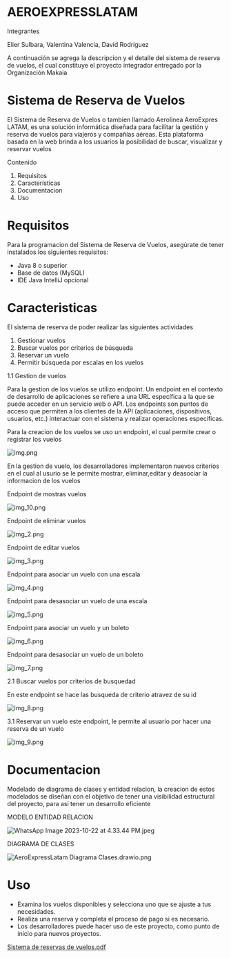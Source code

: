 # AEROEXPRESSLATAM
Integrantes

Elier Sulbara, Valentina Valencia, David Rodriguez

A continuación se agrega la descripcion y el detalle del sistema de reserva de vuelos, el cual constituye el proyecto integrador entregado por la Organización Makaia

# Sistema de Reserva de Vuelos
El Sistema de Reserva de Vuelos o tambien llamado Aerolinea AeroExpres LATAM, es una solución informática diseñada para facilitar la gestión y reserva de vuelos para viajeros y compañías aéreas. Esta plataforma basada en la web brinda a los usuarios la posibilidad de buscar, visualizar y reservar vuelos

Contenido
1. Requisitos
2. Características
3. Documentacion
4. Uso

# Requisitos

Para la programacion del Sistema de Reserva de Vuelos, asegúrate de tener instalados los siguientes requisitos:

* Java 8 o superior
* Base de datos (MySQL)
* IDE Java IntelliJ opcional


# Caracteristicas 

El sistema de reserva de poder realizar las siguientes actividades 

1. Gestionar vuelos
2. Buscar vuelos por criterios de búsqueda
3. Reservar un vuelo
4. Permitir búsqueda por escalas en los vuelos


   


1.1 Gestion de vuelos 

Para la gestion de los vuelos se utilizo endpoint. Un endpoint en el contexto de desarrollo de aplicaciones se refiere a una URL específica a la que se puede acceder en un servicio web o API. Los endpoints son puntos de acceso que permiten a los clientes de la API (aplicaciones, dispositivos, usuarios, etc.) interactuar con el sistema y realizar operaciones específicas.

Para la creacion de los vuelos se uso un endpoint, el cual permite crear o registrar los vuelos

![img.png](img.png)

En la gestion de vuelo, los desarrolladores implementaron nuevos criterios en el cual al usurio se le permite mostrar, eliminar,editar y deasociar la informacion de los vuelos 

Endpoint de mostras vuelos 

![img_10.png](img_10.png)

Endpoint de eliminar vuelos 

![img_2.png](img_2.png)

Endpoint de editar vuelos 

![img_3.png](img_3.png)

Endpoint para asociar un vuelo con una escala

![img_4.png](img_4.png)

Endpoint para desasociar un vuelo de una escala

![img_5.png](img_5.png)

Endpoint para asociar un vuelo y un boleto

![img_6.png](img_6.png)

Endpoint para desasociar un vuelo de un boleto

![img_7.png](img_7.png)

2.1 Buscar vuelos por criterios de busquedad

En este endpoint se hace las busqueda de criterio atravez de su id

![img_8.png](img_8.png)

3.1 Reservar un vuelo 
este endpoint, le permite al usuario por hacer una reserva de un vuelo 

![img_9.png](img_9.png)


# Documentacion 

Modelado de diagrama de clases y entidad relacion, la creacion de estos modelados se diseñan con el objetivo de tener una visibilidad estructural del proyecto, para asi tener un desarrollo eficiente

MODELO ENTIDAD RELACION

![WhatsApp Image 2023-10-22 at 4.33.44 PM.jpeg](..%2F..%2FDownloads%2FWhatsApp%20Image%202023-10-22%20at%204.33.44%20PM.jpeg)

DIAGRAMA DE CLASES

![AeroExpressLatam Diagrama Clases.drawio.png](..%2F..%2FDownloads%2FAeroExpressLatam%20Diagrama%20Clases.drawio.png)




# Uso 


* Examina los vuelos disponibles y selecciona uno que se ajuste a tus necesidades.
* Realiza una reserva y completa el proceso de pago si es necesario.
* Los desarrolladores puede hacer uso de este proyecto, como punto de inicio para nuevos proyectos.


[Sistema de reservas de vuelos.pdf](https://github.com/ElierSul/Aerolinea/files/12842459/Sistema.de.reservas.de.vuelos.pdf)
